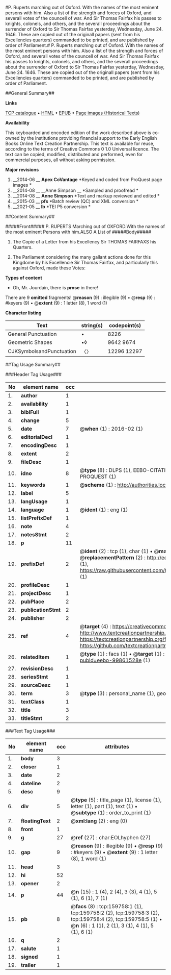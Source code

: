 #P. Ruperts marching out of Oxford. With the names of the most eminent persons with him. Also a list of the strength and forces of Oxford, and severall votes of the councell of war. And Sir Thomas Fairfax his passes to knights, colonels, and others, and the severall proceedings about the surrender of Oxford to Sir Thomas Fairfax yesterday, Wednesday, June 24. 1646. These are copied out of the originall papers (sent from his Excellencies quarters) commanded to be printed, and are published by order of Parliament.#
P. Ruperts marching out of Oxford. With the names of the most eminent persons with him. Also a list of the strength and forces of Oxford, and severall votes of the councell of war. And Sir Thomas Fairfax his passes to knights, colonels, and others, and the severall proceedings about the surrender of Oxford to Sir Thomas Fairfax yesterday, Wednesday, June 24. 1646. These are copied out of the originall papers (sent from his Excellencies quarters) commanded to be printed, and are published by order of Parliament.

##General Summary##

**Links**

[TCP catalogue](http://www.ota.ox.ac.uk/tcp/)  • 
[HTML](http://tei.it.ox.ac.uk/tcp/Texts-HTML/free/A90/A90434.html)  • 
[EPUB](http://tei.it.ox.ac.uk/tcp/Texts-EPUB/free/A90/A90434.epub) • 
[Page images (Historical Texts)](https://historicaltexts.jisc.ac.uk/eebo-99861528e)

**Availability**

This keyboarded and encoded edition of the work described above is co-owned by the
    institutions providing financial support to the Early English Books Online Text Creation
    Partnership. This text is available for reuse, according to the terms of  Creative Commons 0 1.0 Universal
    licence. The text can be copied, modified, distributed and performed, even for commercial
    purposes, all without asking permission.

**Major revisions**

1. __2014-06 __ __Apex CoVantage__ *Keyed and coded from ProQuest page images *
1. __2014-08 __ __Anne Simpson __ *Sampled and proofread *
1. __2014-08 __ __Anne Simpson__ *Text and markup reviewed and edited *
1. __2015-03 __ __pfs__ *Batch review (QC) and XML conversion *
1. __2021-05 __ __lb__ *TEI P5 conversion *

##Content Summary##

#####Front#####
P. RUPERTS Marching out of OXFORD.With the names of the most eminent Persons with him.ALSO A List of
#####Body#####

1. The Copie of a Letter from his Excellency Sir THOMAS FAIRFAXS his Quarters.

1. The Parliament considering the many gallant actions done for this Kingdome by his Excellencie Sir Thomas Fairfax, and particularly this against Oxford, made these Votes:

**Types of content**

  * Oh, Mr. Jourdain, there is **prose** in there!

There are 9 **omitted** fragments! 
 @__reason__ (9) : illegible (9)  •  @__resp__ (9) : #keyers (9)  •  @__extent__ (9) : 1 letter (8), 1 word (1)

**Character listing**


|Text|string(s)|codepoint(s)|
|---|---|---|
|General Punctuation|•|8226|
|Geometric Shapes|▪◊|9642 9674|
|CJKSymbolsandPunctuation|〈〉|12296 12297|

##Tag Usage Summary##

###Header Tag Usage###

|No|element name|occ|attributes|
|---|---|---|---|
|1.|__author__|1||
|2.|__availability__|1||
|3.|__biblFull__|1||
|4.|__change__|5||
|5.|__date__|7| @__when__ (1) : 2016-02 (1)|
|6.|__editorialDecl__|1||
|7.|__encodingDesc__|1||
|8.|__extent__|2||
|9.|__fileDesc__|1||
|10.|__idno__|8| @__type__ (8) : DLPS (1), EEBO-CITATION (1), VID (1), EEBO-PROQUEST (1), STC (3), PROQUEST (1)|
|11.|__keywords__|1| @__scheme__ (1) : http://authorities.loc.gov/ (1)|
|12.|__label__|5||
|13.|__langUsage__|1||
|14.|__language__|1| @__ident__ (1) : eng (1)|
|15.|__listPrefixDef__|1||
|16.|__note__|4||
|17.|__notesStmt__|2||
|18.|__p__|11||
|19.|__prefixDef__|2| @__ident__ (2) : tcp (1), char (1)  •  @__matchPattern__ (2) : ([0-9\-]+):([0-9IVX]+) (1), (.+) (1)  •  @__replacementPattern__ (2) : http://eebo.chadwyck.com/downloadtiff?vid=$1&page=$2 (1), https://raw.githubusercontent.com/textcreationpartnership/Texts/master/tcpchars.xml#$1 (1)|
|20.|__profileDesc__|1||
|21.|__projectDesc__|1||
|22.|__pubPlace__|2||
|23.|__publicationStmt__|2||
|24.|__publisher__|2||
|25.|__ref__|4| @__target__ (4) : https://creativecommons.org/publicdomain/zero/1.0/ (1), http://www.textcreationpartnership.org/docs/. (1), https://textcreationpartnership.org/faq/#faq05 (1), https://github.com/textcreationpartnership (1)|
|26.|__relatedItem__|1| @__type__ (1) : facs (1)  •  @__target__ (1) : https://data.historicaltexts.jisc.ac.uk/view?pubId=eebo-99861528e (1)|
|27.|__revisionDesc__|1||
|28.|__seriesStmt__|1||
|29.|__sourceDesc__|1||
|30.|__term__|3| @__type__ (3) : personal_name (1), geographic_name (2)|
|31.|__textClass__|1||
|32.|__title__|3||
|33.|__titleStmt__|2||


###Text Tag Usage###

|No|element name|occ|attributes|
|---|---|---|---|
|1.|__body__|3||
|2.|__closer__|1||
|3.|__date__|2||
|4.|__dateline__|2||
|5.|__desc__|9||
|6.|__div__|5| @__type__ (5) : title_page (1), license (1), letter (1), part (1), text (1)  •  @__subtype__ (1) : order_to_print (1)|
|7.|__floatingText__|2| @__xml:lang__ (2) : eng (0)|
|8.|__front__|1||
|9.|__g__|27| @__ref__ (27) : char:EOLhyphen (27)|
|10.|__gap__|9| @__reason__ (9) : illegible (9)  •  @__resp__ (9) : #keyers (9)  •  @__extent__ (9) : 1 letter (8), 1 word (1)|
|11.|__head__|3||
|12.|__hi__|52||
|13.|__opener__|2||
|14.|__p__|44| @__n__ (15) : 1 (4), 2 (4), 3 (3), 4 (1), 5 (1), 6 (1), 7 (1)|
|15.|__pb__|8| @__facs__ (8) : tcp:159758:1 (1), tcp:159758:2 (2), tcp:159758:3 (2), tcp:159758:4 (2), tcp:159758:5 (1)  •  @__n__ (6) : 1 (1), 2 (1), 3 (1), 4 (1), 5 (1), 6 (1)|
|16.|__q__|2||
|17.|__salute__|1||
|18.|__signed__|1||
|19.|__trailer__|1||
